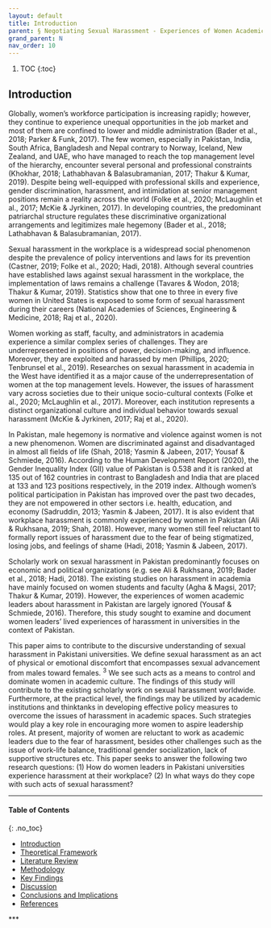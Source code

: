 ```yaml
---
layout: default
title: Introduction
parent: § Negotiating Sexual Harassment - Experiences of Women Academic Leaders in Pakistan 
grand_parent: N 
nav_order: 10 
---
```

<style>
.dont-break-out {
  /* These are technically the same, but use both */
  overflow-wrap: break-word;
  word-wrap: break-word;

     -ms-word-break: break-all;
  /* This is the dangerous one in WebKit, as it breaks things wherever */
  word-break: break-all;
  /* Instead use this non-standard one: */
  word-break: break-word;
}

.youtube-container {
    position: relative;
    width: 100%;
    height: 0;
    padding-bottom: 56.25%;
}
.youtube-video {
    position: absolute;
    top: 0;
    left: 0;
    width: 100%;
    height: 100%;
}

</style>

<div class="dont-break-out" markdown="1">

1. TOC
{:toc}

## Introduction
Globally, women’s workforce participation is increasing rapidly; however, they continue to experience unequal opportunities in the job market and most of them are confined to lower and middle administration (Bader et al., 2018; Parker & Funk, 2017). The few women, especially in Pakistan, India, South Africa, Bangladesh and Nepal contrary to Norway, Iceland, New Zealand, and UAE, who have managed to reach the top management level of the hierarchy, encounter several personal and professional constraints (Khokhar, 2018; Lathabhavan & Balasubramanian, 2017; Thakur & Kumar, 2019). Despite being well-equipped with professional skills and experience, gender discrimination, harassment, and intimidation at senior management positions remain a reality across the world (Folke et al., 2020; McLaughlin et al., 2017; McKie & Jyrkinen, 2017). In developing countries, the predominant patriarchal structure regulates these discriminative organizational arrangements and legitimizes male hegemony (Bader et al., 2018; Lathabhavan & Balasubramanian, 2017).

Sexual harassment in the workplace is a widespread social phenomenon despite the prevalence of policy interventions and laws for its prevention (Castner, 2019; Folke et al., 2020; Hadi, 2018). Although several countries have established laws against sexual harassment in the workplace, the implementation of laws remains a challenge (Tavares & Wodon, 2018; Thakur & Kumar, 2019). Statistics show that one to three in every five women in United States is exposed to some form of sexual harassment during their careers (National Academies of Sciences, Engineering & Medicine, 2018; Raj et al., 2020).

Women working as staff, faculty, and administrators in academia experience a similar complex series of challenges. They are underrepresented in positions of power, decision-making, and influence. Moreover, they are exploited and harassed by men (Phillips, 2020; Tenbrunsel et al., 2019). Researches on sexual harassment in academia in the West have identified it as a major cause of the underrepresentation of women at the top management levels. However, the issues of harassment vary across societies due to their unique socio-cultural contexts (Folke et al., 2020; McLaughlin et al., 2017). Moreover, each institution represents a distinct organizational culture and individual behavior towards sexual harassment (McKie & Jyrkinen, 2017; Raj et al., 2020).

In Pakistan, male hegemony is normative and violence against women is not a new phenomenon. Women are discriminated against and disadvantaged in almost all fields of life (Shah, 2018; Yasmin & Jabeen, 2017; Yousaf & Schmiede, 2016). According to the Human Development Report (2020), the Gender Inequality Index (GII) value of Pakistan is 0.538 and it is ranked at 135 out of 162 countries in contrast to Bangladesh and India that are placed at 133 and 123 positions respectively, in the 2019 index. Although women’s political participation in Pakistan has improved over the past two decades, they are not empowered in other sectors i.e. health, education, and economy (Sadruddin, 2013; Yasmin & Jabeen, 2017). It is also evident that workplace harassment is commonly experienced by women in Pakistan (Ali & Rukhsana, 2019; Shah, 2018). However, many women still feel reluctant to formally report issues of harassment due to the fear of being stigmatized, losing jobs, and feelings of shame (Hadi, 2018; Yasmin & Jabeen, 2017).

Scholarly work on sexual harassment in Pakistan predominantly focuses on economic and political organizations (e.g. see Ali & Rukhsana, 2019; Bader et al., 2018; Hadi, 2018). The existing studies on harassment in academia have mainly focused on women students and faculty (Agha & Magsi, 2017; Thakur & Kumar, 2019). However, the experiences of women academic leaders about harassment in Pakistan are largely ignored (Yousaf & Schmiede, 2016). Therefore, this study sought to examine and document women leaders’ lived experiences of harassment in universities in the context of Pakistan.

This paper aims to contribute to the discursive understanding of sexual harassment in Pakistani universities. We define sexual harassment as an act of physical or emotional discomfort that encompasses sexual advancement from males toward females. <sup>3</sup> We see such acts as a means to control and dominate women in academic culture. The findings of this study will contribute to the existing scholarly work on sexual harassment worldwide. Furthermore, at the practical level, the findings may be utilized by academic institutions and thinktanks in developing effective policy measures to overcome the issues of harassment in academic spaces. Such strategies would play a key role in encouraging more women to aspire leadership roles. At present, majority of women are reluctant to work as academic leaders due to the fear of harassment, besides other challenges such as the issue of work-life balance, traditional gender socialization, lack of supportive structures etc. This paper seeks to answer the following two research questions: (1) How do women leaders in Pakistani universities experience harassment at their workplace? (2) In what ways do they cope with such acts of sexual harassment?

***

#### Table of Contents
{: .no_toc}

<ul><li> <a href="/docs/N/Negotiating-Sexual-Harassment-Experiences-of-Women-Academic-Leaders-in-Pakistan-1/">
Introduction</a></li><li> <a href="/docs/N/Negotiating-Sexual-Harassment-Experiences-of-Women-Academic-Leaders-in-Pakistan-2/">
Theoretical Framework</a></li><li> <a href="/docs/N/Negotiating-Sexual-Harassment-Experiences-of-Women-Academic-Leaders-in-Pakistan-3/">
Literature Review</a></li><li> <a href="/docs/N/Negotiating-Sexual-Harassment-Experiences-of-Women-Academic-Leaders-in-Pakistan-4/">
Methodology</a></li><li> <a href="/docs/N/Negotiating-Sexual-Harassment-Experiences-of-Women-Academic-Leaders-in-Pakistan-5/">
Key Findings</a></li><li> <a href="/docs/N/Negotiating-Sexual-Harassment-Experiences-of-Women-Academic-Leaders-in-Pakistan-6/">
Discussion</a></li><li> <a href="/docs/N/Negotiating-Sexual-Harassment-Experiences-of-Women-Academic-Leaders-in-Pakistan-7/">
Conclusions and Implications</a></li><li> <a href="/docs/N/Negotiating-Sexual-Harassment-Experiences-of-Women-Academic-Leaders-in-Pakistan-8/">
References</a></li></ul>
***

</div>
